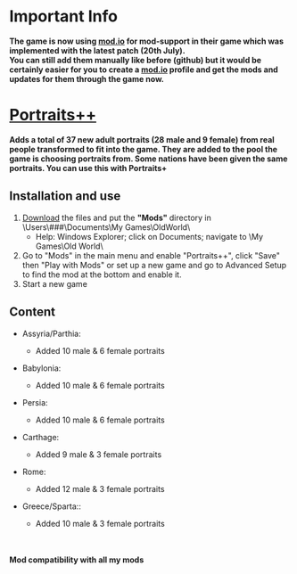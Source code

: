 # Important Info
**The game is now using [mod.io](https://oldworld.mod.io/) for mod-support in their game which was implemented with the latest patch (20th July).<br>
You can still add them manually like before (github) but it would be certainly easier for you to create a [mod.io](https://oldworld.mod.io/) profile and get the mods and updates for them through the game now.**

# [Portraits++](https://github.com/ShadowDuke/OW_Portraits-Plus/wiki)
**Adds a total of 37 new adult portraits (28 male and 9 female) from real people transformed to fit into the game. They are added to the pool the game is choosing portraits from. Some nations have been given the same portraits. You can use this with Portraits+**

## Installation and use

1. [Download](https://github.com/ShadowDuke/OW_Portraits-Plus-Plus/archive/master.zip) the files and put the **"Mods"** directory in \Users\\###\Documents\My Games\OldWorld\
   - Help: Windows Explorer; click on Documents; navigate to \My Games\Old World\
2. Go to "Mods" in the main menu and enable "Portraits++", click "Save" then "Play with Mods" or set up a new game and go to Advanced Setup to find the mod at the bottom and enable it. 
3. Start a new game

## Content

- Assyria/Parthia:
   - Added 10 male & 6 female portraits
   
- Babylonia:
   - Added 10 male & 6 female portraits
   
- Persia:
   - Added 10 male & 6 female portraits
   
- Carthage:
   - Added 9 male & 3 female portraits
   
- Rome:
   - Added 12 male & 3 female portraits
   
- Greece/Sparta::
   - Added 10 male & 3 female portraits
   
<br><br>
**Mod compatibility with all my mods**
